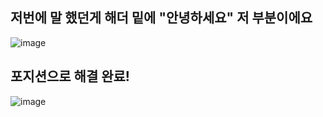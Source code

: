 ## 저번에 말 했던게 해더 밑에 "안녕하세요" 저 부분이에요
![image](https://github.com/minseok06/A-TEAM/assets/121544294/8fb44943-6c69-4436-8179-232228a86dad)
## 포지션으로 해결 완료!
![image](https://github.com/minseok06/A-TEAM/assets/121544294/868e2f9b-74e7-427d-9399-08c45c2c8a26)

